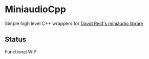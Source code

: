 # MiniaudioCpp

Simple high level C++ wrappers for [David Reid's miniaudio library](https://github.com/mackron/miniaudio)

## Status
Functional WIP
